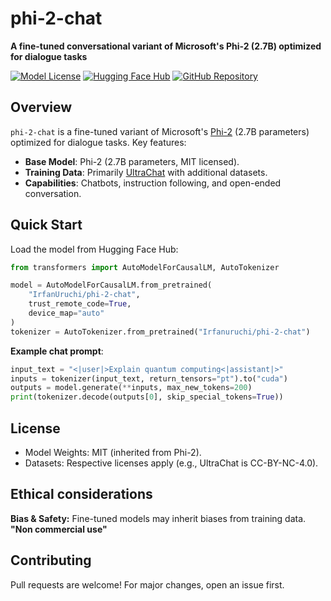 # phi-2-chat

**A fine-tuned conversational variant of Microsoft's Phi-2 (2.7B) optimized for dialogue tasks**

[![Model License](https://img.shields.io/badge/License-MIT-green)](LICENSE)
[![Hugging Face Hub](https://img.shields.io/badge/%F0%9F%A4%97%20Model%20Hub-Open-blue)](https://huggingface.co/Irfanuruchi/phi-2-chat)
[![GitHub Repository](https://img.shields.io/badge/🔗%20GitHub-Open-24292e)](https://github.com/IrfanUruchi/phi-2-chat)

## Overview  
`phi-2-chat` is a fine-tuned variant of Microsoft's [Phi-2](https://huggingface.co/microsoft/phi-2) (2.7B parameters) optimized for dialogue tasks. Key features:

- **Base Model**: Phi-2 (2.7B parameters, MIT licensed).  
- **Training Data**: Primarily [UltraChat](https://github.com/thunlp/UltraChat) with additional datasets.
- **Capabilities**: Chatbots, instruction following, and open-ended conversation.

## Quick Start

Load the model from Hugging Face Hub:  

```python
from transformers import AutoModelForCausalLM, AutoTokenizer

model = AutoModelForCausalLM.from_pretrained(
    "IrfanUruchi/phi-2-chat",
    trust_remote_code=True,
    device_map="auto"
)
tokenizer = AutoTokenizer.from_pretrained("Irfanuruchi/phi-2-chat")
```

**Example chat prompt**:

```python
input_text = "<|user|>Explain quantum computing<|assistant|>"
inputs = tokenizer(input_text, return_tensors="pt").to("cuda")
outputs = model.generate(**inputs, max_new_tokens=200)
print(tokenizer.decode(outputs[0], skip_special_tokens=True))
```


## License

- Model Weights: MIT (inherited from Phi-2).
- Datasets: Respective licenses apply (e.g., UltraChat is CC-BY-NC-4.0).


## Ethical considerations 

**Bias & Safety:** Fine-tuned models may inherit biases from training data.
**"Non commercial use"**

## Contributing 

Pull requests are welcome! For major changes, open an issue first.
